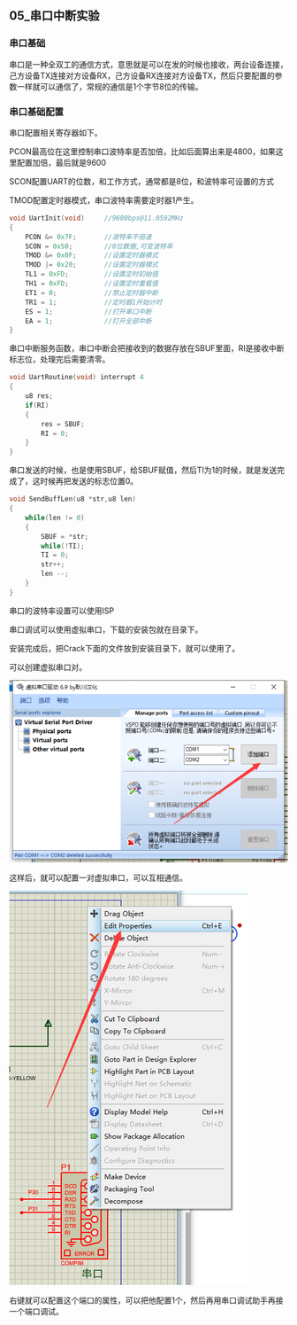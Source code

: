 ## 05_串口中断实验

### 串口基础

串口是一种全双工的通信方式，意思就是可以在发的时候也接收，两台设备连接，己方设备TX连接对方设备RX，己方设备RX连接对方设备TX，然后只要配置的参数一样就可以通信了，常规的通信是1个字节8位的传输。

### 串口基础配置

串口配置相关寄存器如下。

PCON最高位在这里控制串口波特率是否加倍，比如后面算出来是4800，如果这里配置加倍，最后就是9600

SCON配置UART的位数，和工作方式，通常都是8位，和波特率可设置的方式

TMOD配置定时器模式，串口波特率需要定时器1产生。

```c
void UartInit(void)		//9600bps@11.0592MHz
{
	PCON &= 0x7F;		//波特率不倍速
	SCON = 0x50;		//8位数据,可变波特率
	TMOD &= 0x0F;		//设置定时器模式
	TMOD |= 0x20;		//设置定时器模式
	TL1 = 0xFD;			//设置定时初始值
	TH1 = 0xFD;			//设置定时重载值
	ET1 = 0;			//禁止定时器中断
	TR1 = 1;			//定时器1开始计时
	ES = 1;             //打开串口中断
	EA = 1;             //打开全部中断
}
```

串口中断服务函数，串口中断会把接收到的数据存放在SBUF里面，RI是接收中断标志位，处理完后需要清零。

```c
void UartRoutine(void) interrupt 4
{
	u8 res;	
	if(RI)
	{
		res = SBUF;
		RI = 0;
	}	
}
```

串口发送的时候，也是使用SBUF，给SBUF赋值，然后TI为1的时候，就是发送完成了，这时候再把发送的标志位置0。

```c
void SendBuffLen(u8 *str,u8 len)
{
	while(len != 0)
	{
		SBUF = *str;
		while(!TI);
		TI = 0;
		str++;
		len --;
	}
}
```

串口的波特率设置可以使用ISP

串口调试可以使用虚拟串口，下载的安装包就在目录下。

安装完成后，把Crack下面的文件放到安装目录下，就可以使用了。

可以创建虚拟串口对。

![image-20240811171628942](image/05_串口中断实验/image-20240811171628942.png)

这样后，就可以配置一对虚拟串口，可以互相通信。

![image-20240811171813348](image/05_串口中断实验/image-20240811171813348.png)

右键就可以配置这个端口的属性，可以把他配置1个，然后再用串口调试助手再接一个端口调试。
